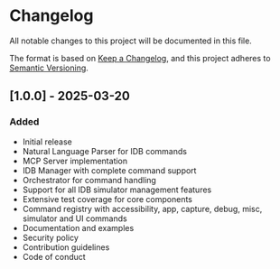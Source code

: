 # Changelog

All notable changes to this project will be documented in this file.

The format is based on [Keep a Changelog](https://keepachangelog.com/en/1.0.0/),
and this project adheres to [Semantic Versioning](https://semver.org/spec/v2.0.0.html).

## [1.0.0] - 2025-03-20

### Added
- Initial release
- Natural Language Parser for IDB commands
- MCP Server implementation
- IDB Manager with complete command support
- Orchestrator for command handling
- Support for all IDB simulator management features
- Extensive test coverage for core components
- Command registry with accessibility, app, capture, debug, misc, simulator and UI commands
- Documentation and examples
- Security policy
- Contribution guidelines
- Code of conduct

